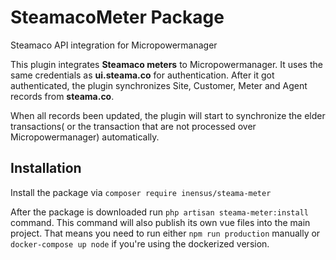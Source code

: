 # SteamacoMeter Package

Steamaco API integration for Micropowermanager

This plugin integrates **Steamaco meters** to Micropowermanager. It uses the same credentials as **ui.steama.co** for authentication.
After it got authenticated, the plugin synchronizes Site, Customer, Meter and Agent records from  **steama.co**. 

When all records been updated, the plugin will start to synchronize the elder transactions( or the transaction that are not processed over Micropowermanager) automatically.
 

## Installation
Install the package via `composer require inensus/steama-meter`

After the package is downloaded run `php artisan steama-meter:install` command. 
This command will also publish its own vue files into the main project. 
That means you need to run either `npm run production` manually or `docker-compose up node` if you're using the dockerized version. 
 
